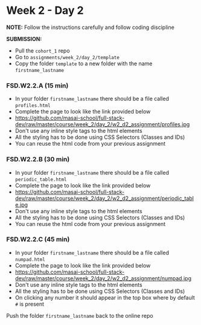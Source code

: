# Week 2 - Day 2

**NOTE:** Follow the instructions carefully and follow coding discipline

**SUBMISSION:**

- Pull the `cohort_1` repo
- Go to `assignments/week_2/day_2/template` 
- Copy  the folder `template` to a new folder with the name `firstname_lastname`

### FSD.W2.2.A (15 min)

- In your folder `firstname_lastname` there should be a file called `profiles.html`
- Complete the page to look like the link provided below
- https://github.com/masai-school/full-stack-dev/raw/master/course/week_2/day_2/w2_d2_assignment/profiles.jpg
- Don't use any inline style tags to the html elements
- All the styling has to be done using CSS Selectors (Classes and IDs)
- You can reuse the html code from your previous assignment

### FSD.W2.2.B (30 min)

- In your folder `firstname_lastname` there should be a file called `periodic_table.html`
- Complete the page to look like the link provided below
- https://github.com/masai-school/full-stack-dev/raw/master/course/week_2/day_2/w2_d2_assignment/periodic_table.jpg
- Don't use any inline style tags to the html elements
- All the styling has to be done using CSS Selectors (Classes and IDs)
- You can reuse the html code from your previous assignment

### FSD.W2.2.C (45 min)

- In your folder `firstname_lastname` there should be a file called `numpad.html`
- Complete the page to look like the link provided below
- https://github.com/masai-school/full-stack-dev/raw/master/course/week_2/day_2/w2_d2_assignment/numpad.jpg
- Don't use any inline style tags to the html elements
- All the styling has to be done using CSS Selectors (Classes and IDs)
- On clicking any number it should appear in the top box where by default `#` is present



Push the folder `firstname_lastname` back to the online repo